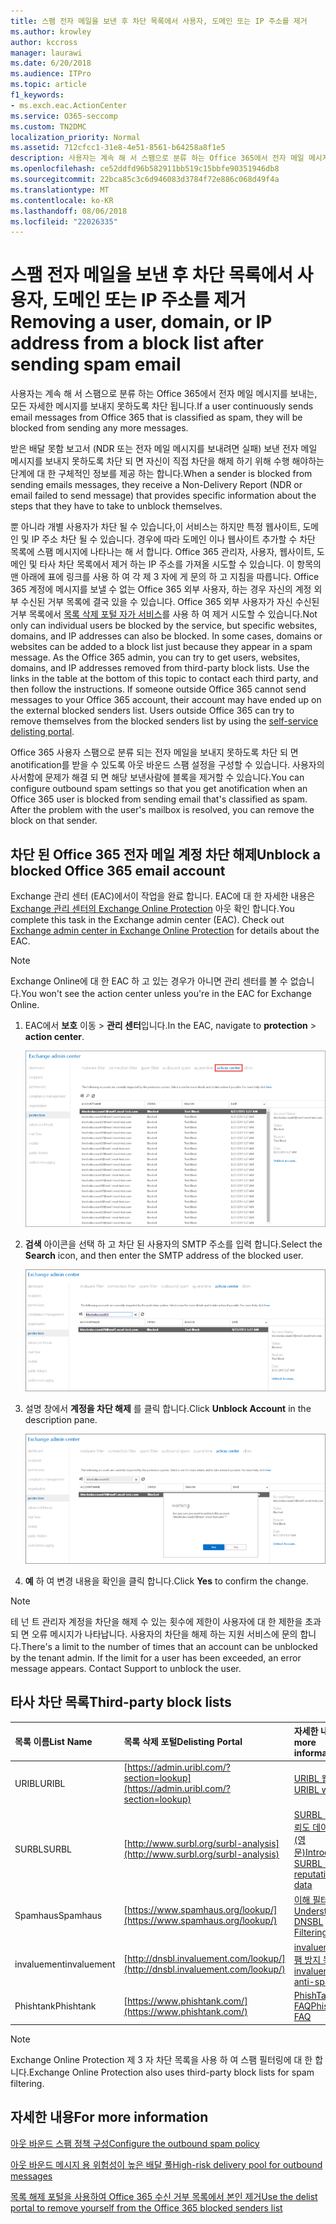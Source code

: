 ```yaml
---
title: 스팸 전자 메일을 보낸 후 차단 목록에서 사용자, 도메인 또는 IP 주소를 제거
ms.author: krowley
author: kccross
manager: laurawi
ms.date: 6/20/2018
ms.audience: ITPro
ms.topic: article
f1_keywords:
- ms.exch.eac.ActionCenter
ms.service: O365-seccomp
ms.custom: TN2DMC
localization_priority: Normal
ms.assetid: 712cfcc1-31e8-4e51-8561-b64258a8f1e5
description: 사용자는 계속 해 서 스팸으로 분류 하는 Office 365에서 전자 메일 메시지를 보내는, 모든 자세한 메시지를 보내지 못하도록 차단 됩니다.
ms.openlocfilehash: ce52ddfd96b582911bb519c15bbfe90351946db8
ms.sourcegitcommit: 22bca85c3c6d946083d3784f72e886c068d49f4a
ms.translationtype: MT
ms.contentlocale: ko-KR
ms.lasthandoff: 08/06/2018
ms.locfileid: "22026335"
---
```

# <a name="removing-a-user-domain-or-ip-address-from-a-block-list-after-sending-spam-email"></a><span data-ttu-id="174eb-103">스팸 전자 메일을 보낸 후 차단 목록에서 사용자, 도메인 또는 IP 주소를 제거</span><span class="sxs-lookup"><span data-stu-id="174eb-103">Removing a user, domain, or IP address from a block list after sending spam email</span></span>

<span data-ttu-id="174eb-104">사용자는 계속 해 서 스팸으로 분류 하는 Office 365에서 전자 메일 메시지를 보내는, 모든 자세한 메시지를 보내지 못하도록 차단 됩니다.</span><span class="sxs-lookup"><span data-stu-id="174eb-104">If a user continuously sends email messages from Office 365 that is classified as spam, they will be blocked from sending any more messages.</span></span> 
  
<span data-ttu-id="174eb-105">받은 배달 못함 보고서 (NDR 또는 전자 메일 메시지를 보내려면 실패) 보낸 전자 메일 메시지를 보내지 못하도록 차단 되 면 자신이 직접 차단을 해제 하기 위해 수행 해야하는 단계에 대 한 구체적인 정보를 제공 하는 합니다.</span><span class="sxs-lookup"><span data-stu-id="174eb-105">When a sender is blocked from sending emails messages, they receive a Non-Delivery Report (NDR or email failed to send message) that provides specific information about the steps that they have to take to unblock themselves.</span></span>
  
<span data-ttu-id="174eb-p101">뿐 아니라 개별 사용자가 차단 될 수 있습니다,이 서비스는 하지만 특정 웹사이트, 도메인 및 IP 주소 차단 될 수 있습니다. 경우에 따라 도메인 이나 웹사이트 추가할 수 차단 목록에 스팸 메시지에 나타나는 해 서 합니다. Office 365 관리자, 사용자, 웹사이트, 도메인 및 타사 차단 목록에서 제거 하는 IP 주소를 가져올 시도할 수 있습니다. 이 항목의 맨 아래에 표에 링크를 사용 하 여 각 제 3 자에 게 문의 하 고 지침을 따릅니다. Office 365 계정에 메시지를 보낼 수 없는 Office 365 외부 사용자, 하는 경우 자신의 계정 외부 수신된 거부 목록에 결국 있을 수 있습니다. Office 365 외부 사용자가 자신 수신된 거부 목록에서 [목록 삭제 포털 자가 서비스](https://technet.microsoft.com/library/mt661881%28v=exchg.150%29.aspx)를 사용 하 여 제거 시도할 수 있습니다.</span><span class="sxs-lookup"><span data-stu-id="174eb-p101">Not only can individual users be blocked by the service, but specific websites, domains, and IP addresses can also be blocked. In some cases, domains or websites can be added to a block list just because they appear in a spam message. As the Office 365 admin, you can try to get users, websites, domains, and IP addresses removed from third-party block lists. Use the links in the table at the bottom of this topic to contact each third party, and then follow the instructions. If someone outside Office 365 cannot send messages to your Office 365 account, their account may have ended up on the external blocked senders list. Users outside Office 365 can try to remove themselves from the blocked senders list by using the [self-service delisting portal](https://technet.microsoft.com/library/mt661881%28v=exchg.150%29.aspx).</span></span>
  
<span data-ttu-id="174eb-p102">Office 365 사용자 스팸으로 분류 되는 전자 메일을 보내지 못하도록 차단 되 면 anotification를 받을 수 있도록 아웃 바운드 스팸 설정을 구성할 수 있습니다. 사용자의 사서함에 문제가 해결 되 면 해당 보낸사람에 블록을 제거할 수 있습니다.</span><span class="sxs-lookup"><span data-stu-id="174eb-p102">You can configure outbound spam settings so that you get anotification when an Office 365 user is blocked from sending email that's classified as spam. After the problem with the user's mailbox is resolved, you can remove the block on that sender.</span></span>
  
## <a name="unblock-a-blocked-office-365-email-account"></a><span data-ttu-id="174eb-114">차단 된 Office 365 전자 메일 계정 차단 해제</span><span class="sxs-lookup"><span data-stu-id="174eb-114">Unblock a blocked Office 365 email account</span></span>

<span data-ttu-id="174eb-p103">Exchange 관리 센터 (EAC)에서이 작업을 완료 합니다. EAC에 대 한 자세한 내용은 [Exchange 관리 센터의 Exchange Online Protection](exchange-admin-center-in-exchange-online-protection-eop.md) 아웃 확인 합니다.</span><span class="sxs-lookup"><span data-stu-id="174eb-p103">You complete this task in the Exchange admin center (EAC). Check out [Exchange admin center in Exchange Online Protection](exchange-admin-center-in-exchange-online-protection-eop.md) for details about the EAC.</span></span> 
  
> [!NOTE]
> <span data-ttu-id="174eb-117">Exchange Online에 대 한 EAC 하 고 있는 경우가 아니면 관리 센터를 볼 수 없습니다.</span><span class="sxs-lookup"><span data-stu-id="174eb-117">You won't see the action center unless you're in the EAC for Exchange Online.</span></span> 
  
1. <span data-ttu-id="174eb-118">EAC에서 **보호** 이동 \> **관리 센터**입니다.</span><span class="sxs-lookup"><span data-stu-id="174eb-118">In the EAC, navigate to **protection** \> **action center**.</span></span>
    
    ![Exchange 관리 센터의 관리 센터로 이동](media/9bbf0844-7b34-4a86-a2b7-8c7e9c8519a3.png)
  
2. <span data-ttu-id="174eb-120">**검색** 아이콘을 선택 하 고 차단 된 사용자의 SMTP 주소를 입력 합니다.</span><span class="sxs-lookup"><span data-stu-id="174eb-120">Select the **Search** icon, and then enter the SMTP address of the blocked user.</span></span> 
    
    ![관리 센터에서 차단된 사용자 검색](media/f931b5a0-7115-4d95-9f6f-b403436031ba.png)
  
3. <span data-ttu-id="174eb-122">설명 창에서 **계정을 차단 해제** 를 클릭 합니다.</span><span class="sxs-lookup"><span data-stu-id="174eb-122">Click **Unblock Account** in the description pane.</span></span> 
    
    ![관리 센터에서 사용자 차단 해제](media/c5d5b1b9-8416-45aa-9631-881e94d1d056.png)
  
4. <span data-ttu-id="174eb-124">**예** 하 여 변경 내용을 확인을 클릭 합니다.</span><span class="sxs-lookup"><span data-stu-id="174eb-124">Click **Yes** to confirm the change.</span></span> 
    
> [!NOTE]
> <span data-ttu-id="174eb-p104">테 넌 트 관리자 계정을 차단을 해제 수 있는 횟수에 제한이 사용자에 대 한 제한을 초과 되 면 오류 메시지가 나타납니다. 사용자의 차단을 해제 하는 지원 서비스에 문의 합니다.</span><span class="sxs-lookup"><span data-stu-id="174eb-p104">There's a limit to the number of times that an account can be unblocked by the tenant admin. If the limit for a user has been exceeded, an error message appears. Contact Support to unblock the user.</span></span> 
  
## <a name="third-party-block-lists"></a><span data-ttu-id="174eb-127">타사 차단 목록</span><span class="sxs-lookup"><span data-stu-id="174eb-127">Third-party block lists</span></span>

|<span data-ttu-id="174eb-128">**목록 이름**</span><span class="sxs-lookup"><span data-stu-id="174eb-128">**List Name**</span></span>|<span data-ttu-id="174eb-129">**목록 삭제 포털**</span><span class="sxs-lookup"><span data-stu-id="174eb-129">**Delisting Portal**</span></span>|<span data-ttu-id="174eb-130">**자세한 내용**</span><span class="sxs-lookup"><span data-stu-id="174eb-130">**For more information**</span></span>|
|:-----|:-----|:-----|
|<span data-ttu-id="174eb-131">URIBL</span><span class="sxs-lookup"><span data-stu-id="174eb-131">URIBL</span></span>  <br/> |[https://admin.uribl.com/?section=lookup](https://admin.uribl.com/?section=lookup) <br/> |[<span data-ttu-id="174eb-132">URIBL 웹사이트</span><span class="sxs-lookup"><span data-stu-id="174eb-132"> URIBL website </span></span>](https://uribl.com/) <br/> |
|<span data-ttu-id="174eb-133">SURBL</span><span class="sxs-lookup"><span data-stu-id="174eb-133">SURBL</span></span>  <br/> |[http://www.surbl.org/surbl-analysis](http://www.surbl.org/surbl-analysis) <br/> |[<span data-ttu-id="174eb-134">SURBL URI 신뢰도 데이터 소개 (영문)</span><span class="sxs-lookup"><span data-stu-id="174eb-134">Introducing SURBL URI reputation data</span></span>](http://www.surbl.org/) <br/> |
|<span data-ttu-id="174eb-135">Spamhaus</span><span class="sxs-lookup"><span data-stu-id="174eb-135">Spamhaus</span></span>  <br/> |[https://www.spamhaus.org/lookup/](https://www.spamhaus.org/lookup/) <br/> |[<span data-ttu-id="174eb-136">이해 필터링 이해</span><span class="sxs-lookup"><span data-stu-id="174eb-136">Understanding DNSBL Filtering</span></span>](https://www.spamhaus.org/whitepapers/dnsbl_function/) <br/> |
|<span data-ttu-id="174eb-137">invaluement</span><span class="sxs-lookup"><span data-stu-id="174eb-137">invaluement</span></span>  <br/> |[http://dnsbl.invaluement.com/lookup/](http://dnsbl.invaluement.com/lookup/) <br/> |[<span data-ttu-id="174eb-138">invaluement 스팸 방지 목록</span><span class="sxs-lookup"><span data-stu-id="174eb-138">invaluement anti-spam list</span></span>](http://dnsbl.invaluement.com/) <br/> |
|<span data-ttu-id="174eb-139">Phishtank</span><span class="sxs-lookup"><span data-stu-id="174eb-139">Phishtank</span></span>  <br/> |[https://www.phishtank.com/](https://www.phishtank.com/) <br/> |[<span data-ttu-id="174eb-140">PhishTank FAQ</span><span class="sxs-lookup"><span data-stu-id="174eb-140">PhishTank FAQ</span></span>](https://www.phishtank.com/faq.php) <br/> |
   
> [!NOTE]
> <span data-ttu-id="174eb-141">Exchange Online Protection 제 3 자 차단 목록을 사용 하 여 스팸 필터링에 대 한 합니다.</span><span class="sxs-lookup"><span data-stu-id="174eb-141">Exchange Online Protection also uses third-party block lists for spam filtering.</span></span> 
   
## <a name="for-more-information"></a><span data-ttu-id="174eb-142">자세한 내용</span><span class="sxs-lookup"><span data-stu-id="174eb-142">For more information</span></span>

[<span data-ttu-id="174eb-143">아웃 바운드 스팸 정책 구성</span><span class="sxs-lookup"><span data-stu-id="174eb-143">Configure the outbound spam policy</span></span>](configure-the-outbound-spam-policy.md)
  
[<span data-ttu-id="174eb-144">아웃 바운드 메시지 용 위험성이 높은 배달 풀</span><span class="sxs-lookup"><span data-stu-id="174eb-144">High-risk delivery pool for outbound messages</span></span>](high-risk-delivery-pool-for-outbound-messages.md)

[<span data-ttu-id="174eb-145">목록 해제 포털을 사용하여 Office 365 수신 거부 목록에서 본인 제거</span><span class="sxs-lookup"><span data-stu-id="174eb-145">Use the delist portal to remove yourself from the Office 365 blocked senders list</span></span>](use-the-delist-portal-to-remove-yourself-from-the-office-365-blocked-senders-lis.md)
  

  

